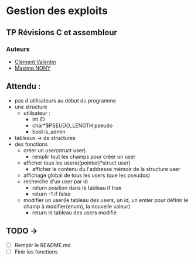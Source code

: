 # Gestion des exploits 
## TP Révisions C et assembleur

### Auteurs

- [Clément Valentin](https://github.com/Dabamboo)
- [Maxime NONY](https://github.com/M4XGO)


## Attendu :

- pas d'utilisateurs au début du programme
- une structure
  - utilisateur : 
    - int ID
    - char*$PSEUDO_LENGTH pseudo 
    - bool is_admin
- tableaux -> de structures
- des fonctions
  - créer un user(struct user)
    - remplir tout les champs pour créer un user
  - afficher tous les users((pointer)*struct user)
    - afficher le contenu du l'addresse mémoir de la structure user
  - affichage global de tous les users (que les pseudos)
  - recherche d'un user par id
    - return position dans le tableau if true
    - return -1 if false
  - modifier un user(le tableau des users, un id, un entier pour définir le champ à modifier(enum), la nouvelle valeur)
    - return le tableau des users modifié


## TODO -> 
- [ ] Remplir le README.md
- [ ] Finir les fonctions